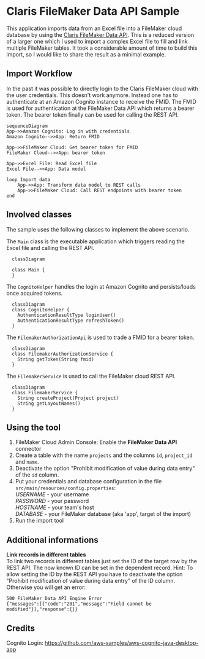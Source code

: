# Claris FileMaker Data API Sample

This application imports data from an Excel file into a FileMaker cloud database by using the [Claris FileMaker Data API](https://help.claris.com/en/data-api-guide/content/index.html). This is a reduced version of a larger one which I used to import a complex Excel file to fill and link multiple FileMaker tables. It took a considerable amount of time to build this import, so I would like to share the result as a minimal example.

## Import Workflow

In the past it was possible to directly login to the Claris FileMaker cloud with the user credentials. This doesn't work anymore. Instead one has to authenticate at an Amazon Cognito instance to receive the FMID. The FMID is used for authentication at the FileMaker Data API which returns a bearer token. The bearer token finally can be used for calling the REST API.

```mermaid
sequenceDiagram
App->>Amazon Cognito: Log in with credentials
Amazon Cognito-->>App: Return FMID

App->>FileMaker Cloud: Get bearer token for FMID
FileMaker Cloud-->>App: bearer token

App->>Excel File: Read Excel file
Excel File-->>App: Data model

loop Import data
    App->>App: Transform data model to REST calls
    App->>FileMaker Cloud: Call REST endpoints with bearer token
end
```

## Involved classes
The sample uses the following classes to implement the above scenario.

The `Main` class is the executable application which triggers reading the Excel file and calling the REST API.
```mermaid
  classDiagram

  class Main {
  }
```

The `CognitoHelper` handles the login at Amazon Cognito and persists/loads once acquired tokens.
```mermaid
  classDiagram
  class CognitoHelper {
    AuthenticationResultType loginUser()
    AuthenticationResultType refreshToken()
  }
```

The `FilemakerAuthorizationApi` is used to trade a FMID for a bearer token.
```mermaid
  classDiagram
  class FilemakerAuthorizationService {
    String getToken(String fmid)
  }
```

The `FilemakerService` is used to call the FileMaker cloud REST API.
```mermaid
  classDiagram
  class FilemakerService {
    String createProject(Project project)
    String getLayoutNames()
  }
```

## Using the tool
1. FileMaker Cloud Admin Console: Enable the **FileMaker Data API** connector
2. Create a table with the name `projects` and the columns `id`, `project_id` and `name`.
3. Deactivate the option "Prohibit modification of value during data entry" of the `id` column.
4. Put your credentials and database configuration in the file `src/main/resources/config.properties`:  
   *USERNAME* - your username  
   *PASSWORD* - your password  
   *HOSTNAME* - your team's host  
   *DATABASE* - your FileMaker database (aka 'app', target of the import)
5. Run the import tool  

## Additional informations

**Link records in different tables**  
To link two records in different tables just set the ID of the target row by the REST API. The now known ID can be set in the dependent record. Hint: To allow setting the ID by the REST API you have to deactivate the option "Prohibit modification of value during data entry" of the ID column. Otherwise you will get an error:

```
500 FileMaker Data API Engine Error  
{"messages":[{"code":"201","message":"Field cannot be modified"}],"response":{}}
```

## Credits
Cognito Login: https://github.com/aws-samples/aws-cognito-java-desktop-app  
